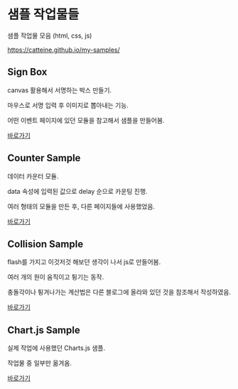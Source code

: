 # 샘플 작업물들

샘플 작업물 모음 (html, css, js)

https://catteine.github.io/my-samples/

## Sign Box

canvas 활용해서 서명하는 박스 만들기.

마우스로 서명 입력 후 이미지로 뽑아내는 기능.

어떤 이벤트 페이지에 있던 모듈을 참고해서 샘플을 만들어봄.

<a href="https://catteine.github.io/my-samples/sign_box/signbox.html" target="_blank">바로가기</a>

## Counter Sample

데이터 카운터 모듈.

data 속성에 입력된 값으로 delay 순으로 카운팅 진행.

여러 형태의 모듈을 만든 후, 다른 페이지들에 사용했었음.

<a href="https://catteine.github.io/my-samples/counter_sample/counter_samples.html" target="_blank">바로가기</a>

## Collision Sample

flash를 가지고 이것저것 해보던 생각이 나서 js로 만들어봄.

여러 개의 원이 움직이고 튕기는 동작.

충돌각이나 튕겨나가는 계산법은 다른 블로그에 올라와 있던 것을 참조해서 작성하였음.

<a href="https://catteine.github.io/my-samples/collision_sample/collision.html" target="_blank">바로가기</a>

## Chart.js Sample

실제 작업에 사용했던 Charts.js 샘플.

작업물 중 일부만 옮겨옴.

<a href="https://catteine.github.io/my-samples/chartjs_sample/sample.html" target="_blank">바로가기</a>

